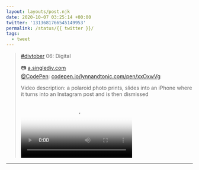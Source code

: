```yaml
---
layout: layouts/post.njk
date: 2020-10-07 03:25:14 +00:00
twitter: '1313681766545149953'
permalink: /status/{{ twitter }}/
tags: 
  - tweet
---
```


> [#divtober](https://twitter.com/hashtag/divtober) 06: Digital
> 
> 📷 [a.singlediv.com](https://a.singlediv.com)  
> [@CodePen](https://twitter.com/CodePen): [codepen.io/lynnandtonic.com/pen/xxOxwVg](https://codepen.io/lynnandtonic/pen/xxOxwVg) 
> 
> <p class="sr-only">Video description: a polaroid photo prints, slides into an iPhone where it turns into an Instagram post and is then dismissed</p>
> 
> <video controls loop preload="metadata" poster="/img/EjsiShFUwAEDRn3.jpg"><source src="/img/1313681766545149953-EjsiShFUwAEDRn3.mp4">Your browser does not support the video tag.</video>

---
